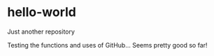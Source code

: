 # hello-world
Just another repository

Testing the functions and uses of GitHub... Seems pretty good so far!
